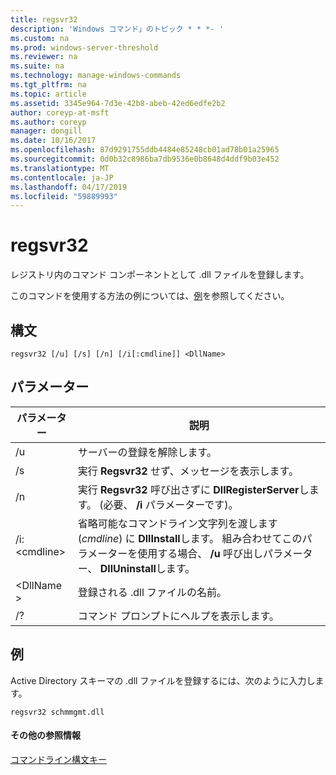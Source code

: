 ```yaml
---
title: regsvr32
description: 'Windows コマンド」のトピック * * *- '
ms.custom: na
ms.prod: windows-server-threshold
ms.reviewer: na
ms.suite: na
ms.technology: manage-windows-commands
ms.tgt_pltfrm: na
ms.topic: article
ms.assetid: 3345e964-7d3e-42b8-abeb-42ed6edfe2b2
author: coreyp-at-msft
ms.author: coreyp
manager: dongill
ms.date: 10/16/2017
ms.openlocfilehash: 87d9291755ddb4484e85248cb01ad78b01a25965
ms.sourcegitcommit: 0d0b32c8986ba7db9536e0b8648d4ddf9b03e452
ms.translationtype: MT
ms.contentlocale: ja-JP
ms.lasthandoff: 04/17/2019
ms.locfileid: "59889993"
---
```

# <a name="regsvr32"></a>regsvr32



レジストリ内のコマンド コンポーネントとして .dll ファイルを登録します。

このコマンドを使用する方法の例については、[例](#BKMK_examples)を参照してください。

## <a name="syntax"></a>構文

```
regsvr32 [/u] [/s] [/n] [/i[:cmdline]] <DllName>
```

## <a name="parameters"></a>パラメーター

|パラメーター|説明|
|---------|-----------|
|/u|サーバーの登録を解除します。|
|/s|実行 **Regsvr32** せず、メッセージを表示します。|
|/n|実行 **Regsvr32** 呼び出さずに **DllRegisterServer**します。 (必要、 **/i** パラメーターです)。|
|/i:\<cmdline>|省略可能なコマンドライン文字列を渡します (*cmdline*) に **DllInstall**します。 組み合わせてこのパラメーターを使用する場合、 **/u** 呼び出しパラメーター、 **DllUninstall**します。|
|\<DllName >|登録される .dll ファイルの名前。|
|/?|コマンド プロンプトにヘルプを表示します。|

## <a name="BKMK_examples"></a>例

Active Directory スキーマの .dll ファイルを登録するには、次のように入力します。
```
regsvr32 schmmgmt.dll
```

#### <a name="additional-references"></a>その他の参照情報

[コマンドライン構文キー](command-line-syntax-key.md)